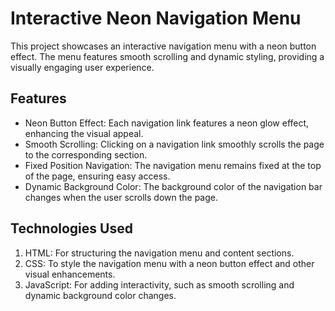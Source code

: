  # Interactive Neon Navigation Menu
This project showcases an interactive navigation menu with a neon button effect. The menu features smooth scrolling and dynamic styling, providing a visually engaging user experience.

## Features
 - Neon Button Effect: Each navigation link features a neon glow effect, enhancing the visual appeal.
 - Smooth Scrolling: Clicking on a navigation link smoothly scrolls the page to the corresponding section.
 - Fixed Position Navigation: The navigation menu remains fixed at the top of the page, ensuring easy access.
 - Dynamic Background Color: The background color of the navigation bar changes when the user scrolls down the page.
## Technologies Used
1. HTML: For structuring the navigation menu and content sections.
2. CSS: To style the navigation menu with a neon button effect and other visual enhancements.
3. JavaScript: For adding interactivity, such as smooth scrolling and dynamic background color changes.
